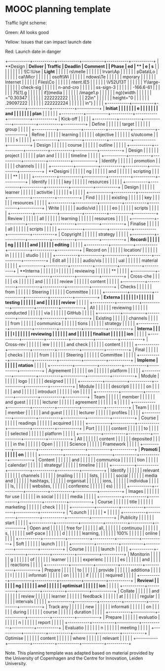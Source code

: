 MOOC planning template
======================

Traffic light scheme:

Green: All looks good

Yellow: Issues that can impact launch date

Red: Launch date in danger

+-----------+-----------+-----------+-----------+-----------+-----------+
| **Design  | **Deliver | **Traffic | **Deadlin | **Comment |
| Phase**   | ed**      | **        | e**       | s**       |
|           |           |           |           |           |
|           | ![C:\\Use | **Light** |           |           |
|           | rs\\melle |           |           |           |
|           | lrvan\\Ap |           |           |           |
|           | pData\\Lo |           |           |           |
|           | cal\\Micr |           |           |           |
|           | osoft\\Wi |           |           |           |
|           | ndows\\Te |           |           |           |
|           | mporary   |           |           |           |
|           | Internet  |           |           |           |
|           | Files\\Co |           |           |           |
|           | ntent.IE5 |           |           |           |
|           | \\V52U13T |           |           |           |
|           | Y\\large- |           |           |           |
|           | check-sig |           |           |           |
|           | n-and-cro |           |           |           |
|           | ss-sign-3 |           |           |           |
|           | -166.6-61 |           |           |           |
|           | 75\[1\].g |           |           |           |
|           | if](media |           |           |           |
|           | /image1.p |           |           |           |
|           | ng){width |           |           |           |
|           | ="0.30347 |           |           |           |
|           | 222222222 |           |           |           |
|           | 22in"     |           |           |           |
|           | height="0 |           |           |           |
|           | .29097222 |           |           |           |
|           | 222222224 |           |           |           |
|           | in"}      |           |           |           |
+-----------+-----------+-----------+-----------+-----------+-----------+
| **Initiat |           |           |           |           |           |
| e         |           |           |           |           |           |
| and       |           |           |           |           |           |
| plan**    |           |           |           |           |           |
+-----------+-----------+-----------+-----------+-----------+-----------+
| Kick-off  |           |           |           |           |
+-----------+-----------+-----------+-----------+-----------+-----------+
| Define    |           |           |           |           |
| target    |           |           |           |           |
| group     |           |           |           |           |
+-----------+-----------+-----------+-----------+-----------+-----------+
| Refine    |           |           |           |           |
| learning  |           |           |           |           |
| objective |           |           |           |           |
| s/outcome |           |           |           |           |
| s         |           |           |           |           |
+-----------+-----------+-----------+-----------+-----------+-----------+
| Design    |           |           |           |           |
| course    |           |           |           |           |
| outline   |           |           |           |           |
+-----------+-----------+-----------+-----------+-----------+-----------+
| Design    |           |           |           |           |
| project   |           |           |           |           |
| plan and  |           |           |           |           |
| timeline  |           |           |           |           |
+-----------+-----------+-----------+-----------+-----------+-----------+
| Identify  |           |           |           |           |
| promotion |           |           |           |           |
| channels  |           |           |           |           |
+-----------+-----------+-----------+-----------+-----------+-----------+
| **Designi |           |           |           |           |
| ng        |           |           |           |           |
| and       |           |           |           |           |
| scripting |           |           |           |           |
| **        |           |           |           |           |
+-----------+-----------+-----------+-----------+-----------+-----------+
| Identify  |           |           |           |           |
| key       |           |           |           |           |
| resources |           |           |           |           |
+-----------+-----------+-----------+-----------+-----------+-----------+
| Design    |           |           |           |           |
| learner   |           |           |           |           |
| activitie |           |           |           |           |
| s         |           |           |           |           |
+-----------+-----------+-----------+-----------+-----------+-----------+
| Find      |           |           |           |           |
| existing  |           |           |           |           |
| key       |           |           |           |           |
| resources |           |           |           |           |
+-----------+-----------+-----------+-----------+-----------+-----------+
| Write     |           |           |           |           |
| audio/vid |           |           |           |           |
| eo        |           |           |           |           |
| scripts   |           |           |           |           |
+-----------+-----------+-----------+-----------+-----------+-----------+
| Review    |           |           |           |           |
| all       |           |           |           |           |
| learning  |           |           |           |           |
| resources |           |           |           |           |
+-----------+-----------+-----------+-----------+-----------+-----------+
| Finalise  |           |           |           |           |
| all       |           |           |           |           |
| scripts   |           |           |           |           |
+-----------+-----------+-----------+-----------+-----------+-----------+
| Copyright |           |           |           |           |
| strategy  |           |           |           |           |
+-----------+-----------+-----------+-----------+-----------+-----------+
| **Recordi |           |           |           |           |
| ng        |           |           |           |           |
| and       |           |           |           |           |
| editing** |           |           |           |           |
+-----------+-----------+-----------+-----------+-----------+-----------+
| Record on |           |           |           |           |
| location/ |           |           |           |           |
| in        |           |           |           |           |
| studio    |           |           |           |           |
+-----------+-----------+-----------+-----------+-----------+-----------+
| Edit all  |           |           |           |           |
| audio/vis |           |           |           |           |
| ual       |           |           |           |           |
| material  |           |           |           |           |
+-----------+-----------+-----------+-----------+-----------+-----------+
| **Interna |           |           |           |           |
| l         |           |           |           |           |
| reviewing |           |           |           |           |
| **        |           |           |           |           |
+-----------+-----------+-----------+-----------+-----------+-----------+
| Cross-che |           |           |           |           |
| ck        |           |           |           |           |
| and       |           |           |           |           |
| review    |           |           |           |           |
| content   |           |           |           |           |
+-----------+-----------+-----------+-----------+-----------+-----------+
| Checks    |           |           |           |           |
| from      |           |           |           |           |
| Steering  |           |           |           |           |
| Committee |           |           |           |           |
+-----------+-----------+-----------+-----------+-----------+-----------+
| **Externa |           |           |           |           |
| l         |           |           |           |           |
| testing   |           |           |           |           |
| and       |           |           |           |           |
| review**  |           |           |           |           |
+-----------+-----------+-----------+-----------+-----------+-----------+
| All       |           |           |           |           |
| reviewing |           |           |           |           |
| conducted |           |           |           |           |
| via       |           |           |           |           |
| GitHub    |           |           |           |           |
+-----------+-----------+-----------+-----------+-----------+-----------+
| Existing  |           |           |           |           |
| channels  |           |           |           |           |
| from      |           |           |           |           |
| communica |           |           |           |           |
| tions     |           |           |           |           |
| strategy  |           |           |           |           |
+-----------+-----------+-----------+-----------+-----------+-----------+
| **Interna |           |           |           |           |
| l         |           |           |           |           |
| reviewing |           |           |           |           |
| and       |           |           |           |           |
| finalisat |           |           |           |           |
| ion**     |           |           |           |           |
+-----------+-----------+-----------+-----------+-----------+-----------+
| Cross-rev |           |           |           |           |
| iew       |           |           |           |           |
| and check |           |           |           |           |
| content   |           |           |           |           |
+-----------+-----------+-----------+-----------+-----------+-----------+
| Final     |           |           |           |           |
| checks    |           |           |           |           |
| from      |           |           |           |           |
| Steering  |           |           |           |           |
| Committee |           |           |           |           |
+-----------+-----------+-----------+-----------+-----------+-----------+
| **Impleme |           |           |           |           |
| ntation** |           |           |           |           |
+-----------+-----------+-----------+-----------+-----------+-----------+
| Agreement |           |           |           |           |
| on        |           |           |           |           |
| platform  |           |           |           |           |
+-----------+-----------+-----------+-----------+-----------+-----------+
| Module    |           |           |           |           |
| logo      |           |           |           |           |
| designed  |           |           |           |           |
+-----------+-----------+-----------+-----------+-----------+-----------+
| Module    |           |           |           |           |
| descripti |           |           |           |           |
| on        |           |           |           |           |
| and       |           |           |           |           |
| introduct |           |           |           |           |
| ion       |           |           |           |           |
+-----------+-----------+-----------+-----------+-----------+-----------+
| Team      |           |           |           |           |
| member    |           |           |           |           |
| and guest |           |           |           |           |
| lecturer  |           |           |           |           |
| agreement |           |           |           |           |
| s         |           |           |           |           |
+-----------+-----------+-----------+-----------+-----------+-----------+
| Team      |           |           |           |           |
| member    |           |           |           |           |
| and guest |           |           |           |           |
| lecturer  |           |           |           |           |
| profiles  |           |           |           |           |
+-----------+-----------+-----------+-----------+-----------+-----------+
| Course    |           |           |           |           |
| readings  |           |           |           |           |
| acquired  |           |           |           |           |
+-----------+-----------+-----------+-----------+-----------+-----------+
| Port      |           |           |           |           |
| content   |           |           |           |           |
| to        |           |           |           |           |
| selected  |           |           |           |           |
| platform  |           |           |           |           |
+-----------+-----------+-----------+-----------+-----------+-----------+
| All       |           |           |           |           |
| content   |           |           |           |           |
| deposited |           |           |           |           |
| in the    |           |           |           |           |
| Open      |           |           |           |           |
| Science   |           |           |           |           |
| Framework |           |           |           |           |
+-----------+-----------+-----------+-----------+-----------+-----------+
| **Promoti |           |           |           |           |
| on**      |           |           |           |           |
+-----------+-----------+-----------+-----------+-----------+-----------+
| Content   |           |           |           |           |
| and       |           |           |           |           |
| communica |           |           |           |           |
| tion      |           |           |           |           |
| calendar/ |           |           |           |           |
| strategy/ |           |           |           |           |
| timeline  |           |           |           |           |
+-----------+-----------+-----------+-----------+-----------+-----------+
| Identify  |           |           |           |           |
| relevant  |           |           |           |           |
| channels  |           |           |           |           |
| (mailing  |           |           |           |           |
| lists,    |           |           |           |           |
| social    |           |           |           |           |
| media and |           |           |           |           |
| hashtags, |           |           |           |           |
| organisat |           |           |           |           |
| ions,     |           |           |           |           |
| individua |           |           |           |           |
| ls,       |           |           |           |           |
| websites, |           |           |           |           |
| conferenc |           |           |           |           |
| es)       |           |           |           |           |
+-----------+-----------+-----------+-----------+-----------+-----------+
| Images    |           |           |           |           |
| for use   |           |           |           |           |
| in social |           |           |           |           |
| media     |           |           |           |           |
+-----------+-----------+-----------+-----------+-----------+-----------+
| Course    |           |           |           |           |
| title     |           |           |           |           |
| marketing |           |           |           |           |
| check     |           |           |           |           |
+-----------+-----------+-----------+-----------+-----------+-----------+
| **Launch* |           |           |           |           |
| *         |           |           |           |           |
+-----------+-----------+-----------+-----------+-----------+-----------+
| Publicity |           |           |           |           |
| start     |           |           |           |           |
+-----------+-----------+-----------+-----------+-----------+-----------+
| Open and  |           |           |           |           |
| free for  |           |           |           |           |
| all,      |           |           |           |           |
| continuou |           |           |           |           |
| s,        |           |           |           |           |
| self-pace |           |           |           |           |
| d         |           |           |           |           |
| learning, |           |           |           |           |
| 100%      |           |           |           |           |
| online    |           |           |           |           |
+-----------+-----------+-----------+-----------+-----------+-----------+
| Soft      |           |           |           |           |
| launch    |           |           |           |           |
+-----------+-----------+-----------+-----------+-----------+-----------+
| Course    |           |           |           |           |
| launch    |           |           |           |           |
+-----------+-----------+-----------+-----------+-----------+-----------+
| Monitorin |           |           |           |           |
| g         |           |           |           |           |
| of        |           |           |           |           |
| learner   |           |           |           |           |
| experienc |           |           |           |           |
| es        |           |           |           |           |
| and       |           |           |           |           |
| reactions |           |           |           |           |
+-----------+-----------+-----------+-----------+-----------+-----------+
| Prepare   |           |           |           |           |
| to        |           |           |           |           |
| provide   |           |           |           |           |
| additiona |           |           |           |           |
| l         |           |           |           |           |
| informati |           |           |           |           |
| on        |           |           |           |           |
| if        |           |           |           |           |
| required  |           |           |           |           |
+-----------+-----------+-----------+-----------+-----------+-----------+
| **Reviewi |           |           |           |           |
| ng        |           |           |           |           |
| and       |           |           |           |           |
| optimisat |           |           |           |           |
| ion**     |           |           |           |           |
+-----------+-----------+-----------+-----------+-----------+-----------+
| Collate   |           |           |           |           |
| and       |           |           |           |           |
| review    |           |           |           |           |
| learner   |           |           |           |           |
| feedback  |           |           |           |           |
| at        |           |           |           |           |
| regular   |           |           |           |           |
| intervals |           |           |           |           |
+-----------+-----------+-----------+-----------+-----------+-----------+
| Track any |           |           |           |           |
| new       |           |           |           |           |
| informati |           |           |           |           |
| on        |           |           |           |           |
| during    |           |           |           |           |
| course    |           |           |           |           |
| duration  |           |           |           |           |
+-----------+-----------+-----------+-----------+-----------+-----------+
| Prepare   |           |           |           |           |
| evaluatio |           |           |           |           |
| n         |           |           |           |           |
| report    |           |           |           |           |
+-----------+-----------+-----------+-----------+-----------+-----------+
| Evaluatio |           |           |           |           |
| n         |           |           |           |           |
| meeting   |           |           |           |           |
+-----------+-----------+-----------+-----------+-----------+-----------+
| Optimise  |           |           |           |           |
| content   |           |           |           |           |
| where     |           |           |           |           |
| relevant  |           |           |           |           |
+-----------+-----------+-----------+-----------+-----------+-----------+

Note. This planning template was adapted based on material provided by
the University of Copenhagen and the Centre for Innovation, Leiden
University.
